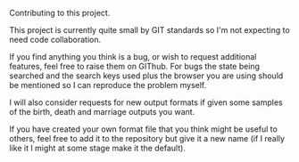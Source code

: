 Contributing to this project.

This project is currently quite small by GIT standards so I'm not expecting to need code collaboration.

If you find anything you think is a bug, or wish to request additional features, feel free to raise them on GIThub.
For bugs the state being searched and the search keys used plus the browser you are using should be mentioned so I can reproduce the problem myself.

I will also consider requests for new output formats if given some samples of the birth, death and marriage outputs you want.

If you have created your own format file that you think might be useful to others, feel free to add it to the repository but give it a new name (if I really like it I might at some stage make it the default).

